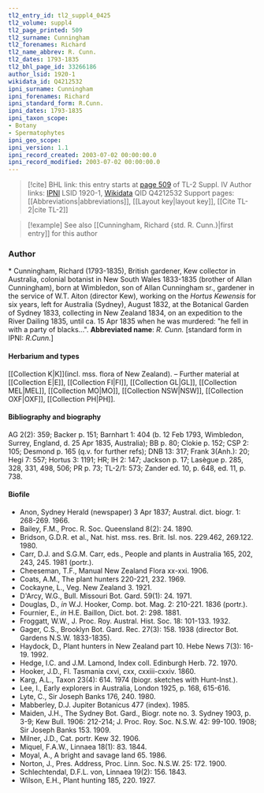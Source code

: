 ```yaml
---
tl2_entry_id: tl2_suppl4_0425
tl2_volume: suppl4
tl2_page_printed: 509
tl2_surname: Cunningham
tl2_forenames: Richard
tl2_name_abbrev: R. Cunn.
tl2_dates: 1793-1835
tl2_bhl_page_id: 33266186
author_lsid: 1920-1
wikidata_id: Q4212532
ipni_surname: Cunningham
ipni_forenames: Richard
ipni_standard_form: R.Cunn.
ipni_dates: 1793-1835
ipni_taxon_scope: 
- Botany
- Spermatophytes
ipni_geo_scope: 
ipni_version: 1.1
ipni_record_created: 2003-07-02 00:00:00.0
ipni_record_modified: 2003-07-02 00:00:00.0
---
```


> [!cite] BHL link: this entry starts at [page 509](https://www.biodiversitylibrary.org/page/33266186) of TL-2 Suppl. IV
> Author links: [IPNI](https://www.ipni.org/a/1920-1) LSID 1920-1, [Wikidata](https://www.wikidata.org/wiki/Q4212532) QID Q4212532
> Support pages: [[Abbreviations|abbreviations]], [[Layout key|layout key]], [[Cite TL-2|cite TL-2]]

> [!example] See also [[Cunningham, Richard {std. R. Cunn.}|first entry]] for this author

### Author

\* Cunningham, Richard (1793-1835), British gardener, Kew collector in Australia, colonial botanist in New South Wales 1833-1835 (brother of Allan Cunningham), born at Wimbledon, son of Allan Cunningham sr., gardener in the service of W.T. Aiton (director Kew), working on the *Hortus Kewensis* for six years, left for Australia (Sydney), August 1832, at the Botanical Garden of Sydney 1833, collecting in New Zealand 1834, on an expedition to the River Dailing 1835, until ca. 15 Apr 1835 when he was murdered: "he fell in with a party of blacks...". 
**Abbreviated name**: *R. Cunn.* \[standard form in IPNI: *R.Cunn.*\]

#### Herbarium and types

[[Collection K|K]](incl. mss. flora of New Zealand). – Further material at [[Collection E|E]], [[Collection FI|FI]], [[Collection GL|GL]], [[Collection MEL|MEL]], [[Collection MO|MO]], [[Collection NSW|NSW]], [[Collection OXF|OXF]], [[Collection PH|PH]].

#### Bibliography and biography

AG 2(2): 359; Backer p. 151; Barnhart 1: 404 (b. 12 Feb 1793, Wimbledon, Surrey, England, d. 25 Apr 1835, Australia); BB p. 80; Clokie p. 152; CSP 2: 105; Desmond p. 165 (q.v. for further refs); DNB 13: 317; Frank 3(Anh.): 20; Hegi 7: 557; Hortus 3: 1191; HR; IH 2: 147; Jackson p. 17; Lasègue p. 285, 328, 331, 498, 506; PR p. 73; TL-2/1: 573; Zander ed. 10, p. 648, ed. 11, p. 738.

#### Biofile

- Anon, Sydney Herald (newspaper) 3 Apr 1837; Austral. dict. biogr. 1: 268-269. 1966.
- Bailey, F.M., Proc. R. Soc. Queensland 8(2): 24. 1890.
- Bridson, G.D.R. et al., Nat. hist. mss. res. Brit. Isl. nos. 229.462, 269.122. 1980.
- Carr, D.J. and S.G.M. Carr, eds., People and plants in Australia 165, 202, 243, 245. 1981 (portr.).
- Cheeseman, T.F., Manual New Zealand Flora xx-xxi. 1906.
- Coats, A.M., The plant hunters 220-221, 232. 1969.
- Cockayne, L., Veg. New Zealand 3. 1921.
- D'Arcy, W.G., Bull. Missouri Bot. Gard. 59(1): 24. 1971.
- Douglas, D., *in* W.J. Hooker, Comp. bot. Mag. 2: 210-221. 1836 (portr.).
- Fournier, E., *in* H.E. Baillon, Dict. bot. 2: 298. 1881.
- Froggatt, W.W., J. Proc. Roy. Austral. Hist. Soc. 18: 101-133. 1932.
- Gager, C.S., Brooklyn Bot. Gard. Rec. 27(3): 158. 1938 (director Bot. Gardens N.S.W. 1833-1835).
- Haydock, D., Plant hunters in New Zealand part 10. Hebe News 7(3): 16-19. 1992.
- Hedge, I.C. and J.M. Lamond, Index coll. Edinburgh Herb. 72. 1970.
- Hooker, J.D., Fl. Tasmania cxvi, cxx, cxxiii-cxxiv. 1860.
- Karg, A.L., Taxon 23(4): 614. 1974 (biogr. sketches with Hunt-Inst.).
- Lee, I., Early explorers in Australia, London 1925, p. 168, 615-616.
- Lyte, C., Sir Joseph Banks 176, 240. 1980.
- Mabberley, D.J. Jupiter Botanicus 477 (index). 1985.
- Maiden, J.H., The Sydney Bot. Gard., Biogr. note no. 3. Sydney 1903, p. 3-9; Kew Bull. 1906: 212-214; J. Proc. Roy. Soc. N.S.W. 42: 99-100. 1908; Sir Joseph Banks 153. 1909.
- Milner, J.D., Cat. portr. Kew 32. 1906.
- Miquel, F.A.W., Linnaea 18(1): 83. 1844.
- Moyal, A., A bright and savage land 65. 1986.
- Norton, J., Pres. Address, Proc. Linn. Soc. N.S.W. 25: 172. 1900.
- Schlechtendal, D.F.L. von, Linnaea 19(2): 156. 1843.
- Wilson, E.H., Plant hunting 185, 220. 1927.

